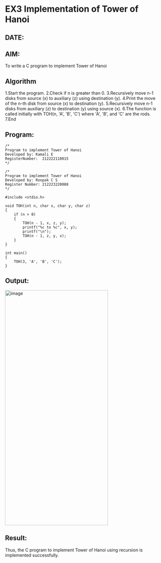 # EX3 Implementation of Tower of Hanoi
## DATE:
## AIM:
To write a C program to implement Tower of Hanoi

## Algorithm
1.Start the program.
2.Check if n is greater than 0.
3.Recursively move n-1 disks from source (x) to auxiliary (z) using destination (y).
4.Print the move of the n-th disk from source (x) to destination (y).
5.Recursively move n-1 disks from auxiliary (z) to destination (y) using source (x).
6.The function is called initially with TOH(n, 'A', 'B', 'C') where 'A', 'B', and 'C' are the rods.
7.End

## Program:
```
/*
Program to implement Tower of Hanoi
Developed by: Kamali E
RegisterNumber:  212222110015
*/

/*
Program to implement Tower of Hanoi
Developed by: Roopak C S
Register Number: 212223220088  
*/

#include <stdio.h>

void TOH(int n, char x, char y, char z)
{
    if (n > 0)
    {
        TOH(n - 1, x, z, y);
        printf("%c to %c", x, y);
        printf("\n");
        TOH(n - 1, z, y, x);
    }
}

int main()
{
    TOH(3, 'A', 'B', 'C');
}
```

## Output:

<img width="337" height="768" alt="image" src="https://github.com/user-attachments/assets/efd8dc23-fafd-498e-bb21-3347d6edafc8" />


## Result:
Thus, the C program to implement Tower of Hanoi using recursion is implemented successfully.
